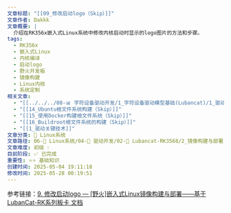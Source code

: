 ```yaml
---
文章标题: "[[09_修改启动logo（Skip）]]"
文章作者: Dakkk
文章概要: |
  介绍在RK356x嵌入式Linux系统中修改内核启动时显示的logo图片的方法和步骤。
tags:
  - RK356x
  - 嵌入式Linux
  - 内核编译
  - 启动logo
  - 野火开发板
  - 镜像构建
  - Linux内核
  - 系统定制
相关文章:
  - "[[../../../08-📊 字符设备驱动开发/1_字符设备驱动模型基础(Lubancat)/1_驱动章节实验环境搭建]]"
  - "[[14_Ubuntu根文件系统构建（Skip）]]"
  - "[[15_使用Docker构建根文件系统（Skip）]]"
  - "[[16_Buildroot根文件系统的构建（Skip）]]"
  - "[[1_驱动关键技术]]"
文章分类: 🐧 Linux系统
文章路径: 06-🐧 Linux系统/04-🔌 驱动开发/02-💾 Lubancat-RK3568/2_镜像构建与部署/09_修改启动logo（Skip）.md
文章难度: 初级 💧
目前阶段: ✅ 已完成
重要性: ⭐⭐ 基础知识
创建时间: 2025-05-04 19:11:18
修改时间: 2025-05-28 00:19:51
---
```



参考链接：[9. 修改启动logo — [野火]嵌入式Linux镜像构建与部署——基于LubanCat-RK系列板卡 文档](https://doc.embedfire.com/linux/rk356x/build_and_deploy/zh/latest/building_image/building_kernel/kernel_logo.html)